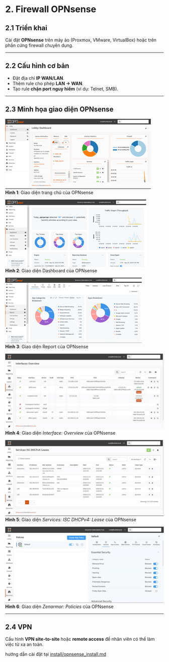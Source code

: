 # 2. Firewall OPNsense

## 2.1 Triển khai
Cài đặt **OPNsense** trên máy ảo (Proxmox, VMware, VirtualBox) hoặc trên phần cứng firewall chuyên dụng.

---

## 2.2 Cấu hình cơ bản
- Đặt địa chỉ **IP WAN/LAN**.  
- Thêm rule cho phép **LAN → WAN**.  
- Tạo rule **chặn port nguy hiểm** (ví dụ: Telnet, SMB).  

---

## 2.3 Minh họa giao diện OPNsense

![OPNsense Home](../diagrams/OPN1.png)  
**Hình 1**: Giao diện trang chủ của OPNsense  

![OPNsense Dashboard](../diagrams/OPN2.png)  
**Hình 2**: Giao diện Dashboard của OPNsense  

![OPNsense Report](../diagrams/OPN3.png)  
**Hình 3**: Giao diện Report của OPNsense  

![OPNsense Interfaces](../diagrams/OPN4.png)  
**Hình 4**: Giao diện *Interface: Overview* của OPNsense  

![OPNsense DHCP Lease](../diagrams/OPN5.png)  
**Hình 5**: Giao diện *Services: ISC DHCPv4: Lease* của OPNsense  

![OPNsense Zenarmor](../diagrams/OPN6.png)  
**Hình 6**: Giao diện *Zenarmor: Policies* của OPNsense  

---

## 2.4 VPN
Cấu hình **VPN site-to-site** hoặc **remote access** để nhân viên có thể làm việc từ xa an toàn.

hướng dẫn cài đặt tại [install/opnsense_install.md](../install/opnsense_install.md)